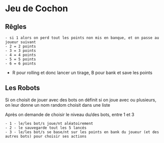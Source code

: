 # Jeu de Cochon

## Rêgles 
```
- si 1 alors on perd tout les points non mis en banque, et on passe au joueur suivant
- 2 = 2 points 
- 3 = 3 points
- 4 = 4 points
- 5 = 5 points
- 6 = 6 points
```

- R pour rolling et donc lancer un tirage, B pour bank et save les points 

## Les Robots

Si on choisit de jouer avec des bots on définit si on joue avec ou plusieurs, on leur donne un nom random choisit dans une liste

Après on demande de choisir le niveau du/des bots, entre 1 et 3
```
- 1 - le/les bot/s joue/nt aléatoirement
- 2 - le sauvegarde tout les 5 lancés 
- 3 - le/les bot/s se base/nt sur les points en bank du joueur (et des autres bots) pour choisir ses actions 
```